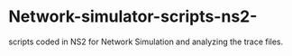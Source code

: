 # Network-simulator-scripts-ns2-
scripts coded in NS2 for Network Simulation and analyzing the trace files.
